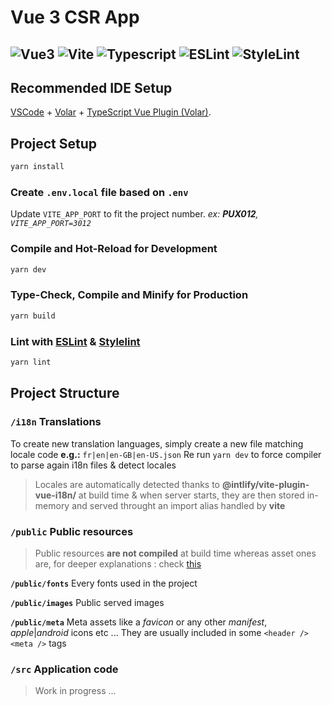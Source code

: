 
# Vue 3 CSR App

## ![Vue3](https://img.shields.io/badge/Vue3-41B883?logo=vuedotjs&logoColor=364659) ![Vite](https://img.shields.io/badge/Vite-9e54f3?logo=vite&logoColor=f6c84c) ![Typescript](https://img.shields.io/badge/TypeScript-4377c0?logo=typescript&logoColor=ffffff) ![ESLint](https://img.shields.io/badge/ESLint-4f38bc?logo=eslint&logoColor=ffffff) ![StyleLint](https://img.shields.io/badge/StyleLint-black?logo=stylelint&logoColor=ffffff)

## Recommended IDE Setup

[VSCode](https://code.visualstudio.com/) + [Volar](https://marketplace.visualstudio.com/items?itemName=Vue.volar) + [TypeScript Vue Plugin (Volar)](https://marketplace.visualstudio.com/items?itemName=Vue.vscode-typescript-vue-plugin).
  

## Project Setup

```sh
yarn install
```

### Create `.env.local` file based on `.env`
Update `VITE_APP_PORT` to fit the project number.
*ex: **PUX012**, `VITE_APP_PORT=3012`*

### Compile and Hot-Reload for Development

```sh
yarn dev
```

### Type-Check, Compile and Minify for Production

```sh
yarn build
```

### Lint with [ESLint](https://eslint.org/) & [Stylelint](https://stylelint.io/)

```sh
yarn lint
```

## Project Structure

### `/i18n` Translations

To create new translation languages, simply create a new file matching locale code
**e.g.:** `fr|en|en-GB|en-US.json`
Re run `yarn dev` to force compiler to parse again i18n files & detect locales
> Locales are automatically detected thanks to **@intlify/vite-plugin-vue-i18n/** at build time & when server starts, they are then stored in-memory and served throught an import alias handled by **vite**

### `/public` Public resources

> Public resources **are not compiled** at build time whereas asset ones are, for deeper explanations : check [this](https://vitejs.dev/guide/assets.html) 

**`/public/fonts`** Every fonts used in the project

**`/public/images`** Public served images

**`/public/meta`** Meta assets like a *favicon* or any other *manifest*, *apple*|*android* icons etc ... They are usually included in some `<header />` `<meta />` tags

### `/src` Application code

> Work in progress ...